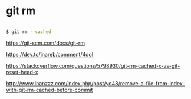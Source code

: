 # git rm

```sh

$ git rm --cached

```

https://git-scm.com/docs/git-rm

https://dev.to/jnareb/comment/4dol

https://stackoverflow.com/questions/5798930/git-rm-cached-x-vs-git-reset-head-x

http://www.inanzzz.com/index.php/post/yo48/remove-a-file-from-index-with-git-rm-cached-before-commit


